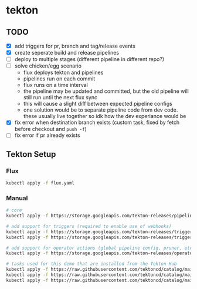 # tekton

## TODO
- [x] add triggers for pr, branch and tag/release events
- [x] create seperate build and release pipelines
- [ ] deploy to multiple stages (different pipeline in different repo?)
- [ ] solve chicken/egg scenario
    - flux deploys tekton and pipelines
    - pipelines run on each commit
    - flux runs on a time interval
    - the pipeline may be updated and committed, but the old pipeline will still run until the next flux sync
    - this will cause a slight diff between expected pipeline configs
    - one solution would be to separate pipeline code from dev code. these usually live together so idk how the dev experiance would be 
- [x] fix error when destination branch exists (custom task, fixed by fetch before checkout and `push -f`)
- [ ] fix error if pr already exists

## Tekton Setup
### Flux
```bash
kubectl apply -f flux.yaml
```

### Manual
```bash
# core
kubectl apply -f https://storage.googleapis.com/tekton-releases/pipeline/previous/v0.38.3/release.yaml

# add support for triggers (required to enable use of webhooks)
kubectl apply -f https://storage.googleapis.com/tekton-releases/triggers/previous/v0.20.2/release.yaml
kubectl apply -f https://storage.googleapis.com/tekton-releases/triggers/previous/v0.20.2/interceptors.yaml

# add support for operator actions (global pipeline config, pruner, etc)
kubectl apply -f https://storage.googleapis.com/tekton-releases/operator/previous/v0.60.1/release.yaml

# tasks used for this demo that are installed from the Tekton Hub
kubectl apply -f https://raw.githubusercontent.com/tektoncd/catalog/main/task/kaniko/0.6/kaniko.yaml
kubectl apply -f https://raw.githubusercontent.com/tektoncd/catalog/main/task/git-clone/0.8/git-clone.yaml
kubectl apply -f https://raw.githubusercontent.com/tektoncd/catalog/main/task/github-open-pr/0.2/github-open-pr.yaml
```
